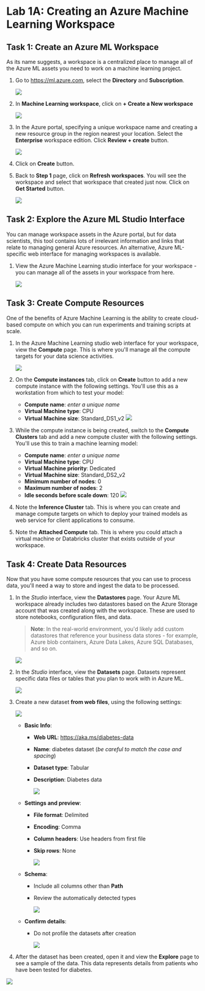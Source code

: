 # Lab 1A: Creating an Azure Machine Learning Workspace
## Task 1: Create an Azure ML Workspace

As its name suggests, a workspace is a centralized place to manage all of the Azure ML assets you need to work on a machine learning project.

1. Go to https://ml.azure.com, select the **Directory** and **Subscription**.

   ![](https://github.com/ceteongvanness/Designing-and-Implementing-a-Data-Science-Solution-on-Azure/blob/master/images/1A-1.png)

2. In **Machine Learning workspace**, click on **+ Create a New workspace**

   ![](https://github.com/ceteongvanness/Designing-and-Implementing-a-Data-Science-Solution-on-Azure/blob/master/images/1A-2.png)

3. In the Azure portal, specifying a unique workspace name and creating a new resource group in the region nearest your location. Select the **Enterprise** workspace edition. Click **Review + create** button.

   ![](https://github.com/ceteongvanness/Designing-and-Implementing-a-Data-Science-Solution-on-Azure/blob/master/images/1A-3.png)

4. Click on **Create** button.

5. Back to **Step 1** page, click on **Refresh workspaces**. You will see the workspace and select that workspace that created just now. Click on **Get Started** button.

   ![](https://github.com/ceteongvanness/Designing-and-Implementing-a-Data-Science-Solution-on-Azure/blob/master/images/1A-4.png)

## Task 2: Explore the Azure ML Studio Interface

You can manage workspace assets in the Azure portal, but for data scientists, this tool contains lots of irrelevant information and links that relate to managing general Azure resources. An alternative, Azure ML-specific web interface for managing workspaces is available.

1. View the Azure Machine Learning studio interface for your workspace - you can manage all of the assets in your workspace from here.

   ![](https://github.com/ceteongvanness/Designing-and-Implementing-a-Data-Science-Solution-on-Azure/blob/master/images/1A-5.png)

## Task 3: Create Compute Resources

One of the benefits of Azure Machine Learning is the ability to create cloud-based compute on which you can run experiments and training scripts at scale.

1. In the Azure Machine Learning studio web interface for your workspace, view the **Compute** page. This is where you'll manage all the compute targets for your data science activities.

   ![](https://github.com/ceteongvanness/Designing-and-Implementing-a-Data-Science-Solution-on-Azure/blob/master/images/1A-6.png)

2. On the **Compute instances** tab, click on **Create** button to add a new compute instance with the following settings. You'll use this as a workstation from which to test your model:

   - **Compute name**: *enter a unique name*
   - **Virtual Machine type**: CPU
   - **Virtual Machine size**: Standard_DS1_v2
     ![](https://github.com/ceteongvanness/Designing-and-Implementing-a-Data-Science-Solution-on-Azure/blob/master/images/1A-7.png)

3. While the compute instance is being created, switch to the **Compute Clusters** tab and add a new compute cluster with the following settings. You'll use this to train a machine learning model:

   - **Compute name**: *enter a unique name*
   - **Virtual Machine type**: CPU
   - **Virtual Machine priority**: Dedicated
   - **Virtual Machine size**: Standard_DS2_v2
   - **Minimum number of nodes**: 0
   - **Maximum number of nodes**: 2
   - **Idle seconds before scale down**: 120
     ![](https://github.com/ceteongvanness/Designing-and-Implementing-a-Data-Science-Solution-on-Azure/blob/master/images/1A-8.png)

4. Note the **Inference Cluster** tab. This is where you can create and manage compute targets on which to deploy your trained models as web service for client applications to consume.

5. Note the **Attached Compute** tab. This is where you could attach a virtual machine or Databricks cluster that exists outside of your workspace.

## Task 4: Create Data Resources

Now that you have some compute resources that you can use to process data, you'll need a way to store and ingest the data to be processed.

1. In the *Studio* interface, view the **Datastores** page. Your Azure ML workspace already includes two datastores based on the Azure Storage account that was created along with the workspace. These are used to store notebooks, configuration files, and data.

   > **Note**: In the real-world environment, you'd likely add custom datastores that reference your business data stores - for example, Azure blob containers, Azure Data Lakes, Azure SQL Databases, and so on.

   ![](https://github.com/ceteongvanness/Designing-and-Implementing-a-Data-Science-Solution-on-Azure/blob/master/images/1A-9.png)

2. In the *Studio* interface, view the **Datasets** page. Datasets represent specific data files or tables that you plan to work with in Azure ML.

   ![](https://github.com/ceteongvanness/Designing-and-Implementing-a-Data-Science-Solution-on-Azure/blob/master/images/1A-10.png)

3. Create a new dataset **from web files**, using the following settings:

   ![](https://github.com/ceteongvanness/Designing-and-Implementing-a-Data-Science-Solution-on-Azure/blob/master/images/1A-11.png)

   - **Basic Info**:

     - **Web URL**: https://aka.ms/diabetes-data

     - **Name**: diabetes dataset (*be careful to match the case and spacing*)

     - **Dataset type**: Tabular

     - **Description**: Diabetes data

       ![](https://github.com/ceteongvanness/Designing-and-Implementing-a-Data-Science-Solution-on-Azure/blob/master/images/1A-12.png)

   - **Settings and preview**:

     - **File format**: Delimited

     - **Encoding**: Comma

     - **Column headers**: Use headers from first file

     - **Skip rows**: None

       ![](https://github.com/ceteongvanness/Designing-and-Implementing-a-Data-Science-Solution-on-Azure/blob/master/images/1A-13.png)

   - **Schema**:

     - Include all columns other than **Path**

     - Review the automatically detected types

       ![](https://github.com/ceteongvanness/Designing-and-Implementing-a-Data-Science-Solution-on-Azure/blob/master/images/1A-14.png)

   - **Confirm details**:

     - Do not profile the datasets after creation

       ![](https://github.com/ceteongvanness/Designing-and-Implementing-a-Data-Science-Solution-on-Azure/blob/master/images/1A-15.png)
4. After the dataset has been created, open it and view the **Explore** page to see a sample of the data. This data represents details from patients who have been tested for diabetes.

![](https://github.com/ceteongvanness/Designing-and-Implementing-a-Data-Science-Solution-on-Azure/blob/master/images/1A-16.png)
       










